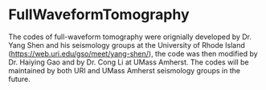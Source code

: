 # FullWaveformTomography
The codes of full-waveform tomography were orignially developed by Dr. Yang Shen and his seismology groups at the University of Rhode Island (https://web.uri.edu/gso/meet/yang-shen/), the code was then modified by Dr. Haiying Gao and by Dr. Cong Li at UMass Amherst. The codes will be maintained by both URI and UMass Amherst seismology groups in the future.
